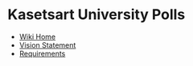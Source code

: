 # Kasetsart University Polls


* [Wiki Home](../../wiki/Home)
* [Vision Statement](https://github.com/chayayot123/ku-polls/wiki/Vision-Statement)
* [Requirements](https://github.com/chayayot123/ku-polls/wiki/Requirements)